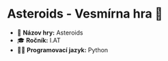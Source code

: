 # Asteroids - Vesmírna hra 🚀 
* 🚀 **Názov hry:** Asteroids
* 🎓 **Ročník:** I.AT
* 👨‍💻 **Programovací jazyk:** Python
  
 
